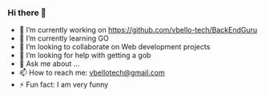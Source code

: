 ### Hi there 👋



- 🔭 I’m currently working on https://github.com/vbello-tech/BackEndGuru
- 🌱 I’m currently learning GO
- 👯 I’m looking to collaborate on Web development projects
- 🤔 I’m looking for help with getting a gob
- 💬 Ask me about ...
- 📫 How to reach me: vbellotech@gmail.com
- ⚡ Fun fact: I am very funny
